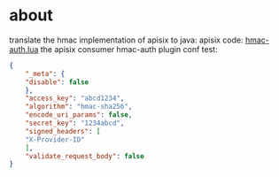 # about
translate the hmac implementation of apisix to java:
apisix code: [hmac-auth.lua](https://github.com/apache/apisix/blob/master/apisix/plugins/hmac-auth.lua)
the apisix consumer hmac-auth plugin conf test:
```json
{
    "_meta": {
    "disable": false
    },
    "access_key": "abcd1234",
    "algorithm": "hmac-sha256",
    "encode_uri_params": false,
    "secret_key": "1234abcd",
    "signed_headers": [
    "X-Provider-ID"
    ],
    "validate_request_body": false
}
```